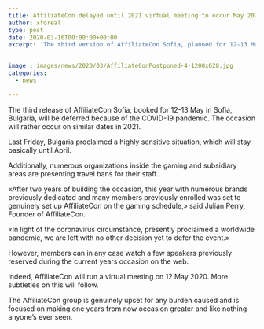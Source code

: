 ```yaml
---
title: AffiliateCon delayed until 2021 virtual meeting to occur May 2020
author: xforeal 
type: post
date: 2020-03-16T00:00:00+00:00
excerpt: 'The third version of AffiliateCon Sofia, planned for 12-13 May in Sofia, Bulgaria, will be deferred because of the COVID-19 pandemic '


image : images/news/2020/03/AffiliateConPostponed-4-1200x628.jpg
categories:
  - news

---
```

The third release of AffiliateCon Sofia, booked for 12-13 May in Sofia, Bulgaria, will be deferred because of the COVID-19 pandemic. The occasion will rather occur on similar dates in 2021. 

Last Friday, Bulgaria proclaimed a highly sensitive situation, which will stay basically until April. 

Additionally, numerous organizations inside the gaming and subsidiary areas are presenting travel bans for their staff. 

&#171;After two years of building the occasion, this year with numerous brands previously dedicated and many members previously enrolled was set to genuinely set up AffiliateCon on the gaming schedule,&#187; said Julian Perry, Founder of AffiliateCon. 

&#171;In light of the coronavirus circumstance, presently proclaimed a worldwide pandemic, we are left with no other decision yet to defer the event.&#187; 

However, members can in any case watch a few speakers previously reserved during the current years occasion on the web. 

Indeed, AffiliateCon will run a virtual meeting on 12 May 2020. More subtleties on this will follow. 

The AffiliateCon group is genuinely upset for any burden caused and is focused on making one years from now occasion greater and like nothing anyone&#8217;s ever seen.